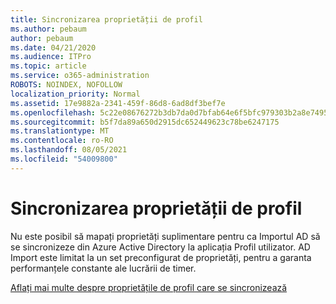 ```yaml
---
title: Sincronizarea proprietății de profil
ms.author: pebaum
author: pebaum
ms.date: 04/21/2020
ms.audience: ITPro
ms.topic: article
ms.service: o365-administration
ROBOTS: NOINDEX, NOFOLLOW
localization_priority: Normal
ms.assetid: 17e9882a-2341-459f-86d8-6ad8df3bef7e
ms.openlocfilehash: 5c22e08676272b3db7da0d7bfab64e6f5bfc979303b2a8e74958cd24c7007443
ms.sourcegitcommit: b5f7da89a650d2915dc652449623c78be6247175
ms.translationtype: MT
ms.contentlocale: ro-RO
ms.lasthandoff: 08/05/2021
ms.locfileid: "54009800"
---
```

# <a name="profile-property-synchronization"></a>Sincronizarea proprietății de profil

Nu este posibil să mapați proprietăți suplimentare pentru ca Importul AD să se sincronizeze din Azure Active Directory la aplicația Profil utilizator. AD Import este limitat la un set preconfigurat de proprietăți, pentru a garanta performanțele constante ale lucrării de timer.
  
[Aflați mai multe despre proprietățile de profil care se sincronizează](https://go.microsoft.com/fwlink/?linkid=875671)
  

